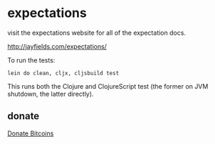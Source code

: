 # expectations

visit the expectations website for all of the expectation docs.

<a href="http://jayfields.com/expectations/">http://jayfields.com/expectations/</a>

To run the tests:

    lein do clean, cljx, cljsbuild test

This runs both the Clojure and ClojureScript test (the former on JVM shutdown, the latter directly).

## donate

<a class="coinbase-button" data-code="7e288c1998b7d7135eeafbe785a2ce60" data-button-style="custom_large" href="https://www.coinbase.com/checkouts/7e288c1998b7d7135eeafbe785a2ce60">Donate Bitcoins</a><script src="https://www.coinbase.com/assets/button.js" type="text/javascript"></script>
